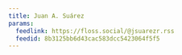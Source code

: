 ```yaml
---
title: Juan A. Suárez
params:
  feedlink: https://floss.social/@jsuarezr.rss
  feedid: 8b3125bb6d43cac583dcc5423064f5f5
---
```

